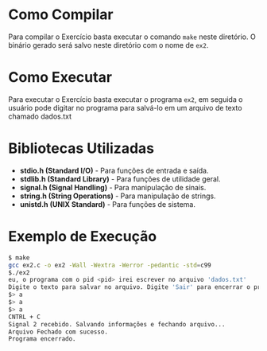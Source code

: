 # Como Compilar
Para compilar o Exercício basta executar o comando `make` neste diretório. O binário gerado será salvo neste diretório com o nome de `ex2`.

# Como Executar
Para executar o Exercício basta executar o programa `ex2`, em seguida o usuário pode digitar no programa para salvá-lo em um arquivo de texto chamado dados.txt

# Bibliotecas Utilizadas
- **stdio.h (Standard I/O)** - Para funções de entrada e saída.
- **stdlib.h (Standard Library)** - Para funções de utilidade geral.
- **signal.h (Signal Handling)** - Para manipulação de sinais.
- **string.h (String Operations)** - Para manipulação de strings.
- **unistd.h (UNIX Standard)** - Para funções de sistema.

# Exemplo de Execução
```bash
$ make
gcc ex2.c -o ex2 -Wall -Wextra -Werror -pedantic -std=c99
$./ex2
eu, o programa com o pid <pid> irei escrever no arquivo 'dados.txt'
Digite o texto para salvar no arquivo. Digite 'Sair' para encerrar o programa normalmente.
$> a
$> a
$> a
CNTRL + C
Signal 2 recebido. Salvando informações e fechando arquivo...
Arquivo Fechado com sucesso.
Programa encerrado.
```